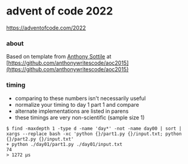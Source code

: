 advent of code 2022
===================

https://adventofcode.com/2022

### about

Based on template from [Anthony Sottile](https://github.com/asottile) at [https://github.com/anthonywritescode/aoc2015](https://github.com/anthonywritescode/aoc2015)

### timing

- comparing to these numbers isn't necessarily useful
- normalize your timing to day 1 part 1 and compare
- alternate implementations are listed in parens
- these timings are very non-scientific (sample size 1)

```console
$ find -maxdepth 1 -type d -name 'day*' -not -name day00 | sort | xargs --replace bash -xc 'python {}/part1.py {}/input.txt; python {}/part2.py {}/input.txt'
+ python ./day01/part1.py ./day01/input.txt
74
> 1272 μs
```
